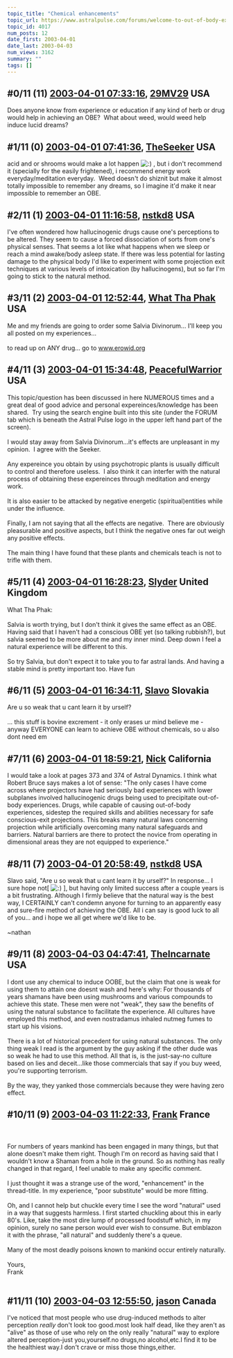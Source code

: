 ```yaml
---
topic_title: "Chemical enhancements"
topic_url: https://www.astralpulse.com/forums/welcome-to-out-of-body-experiences!/chemical-enhancements
topic_id: 4017
num_posts: 12
date_first: 2003-04-01
date_last: 2003-04-03
num_views: 3162
summary: ""
tags: []
---
```


## \#0/11 (11) [2003-04-01 07:33:16](https://www.astralpulse.com/forums/index.php?msg=119732), [29MV29](https://www.astralpulse.com/forums/profile/?u=2075) USA ##
<section>
Does anyone know from experience or education if any kind of herb or drug would help in achieving an OBE?  What about weed, would weed help induce lucid dreams?
</section>

## \#1/11 (0) [2003-04-01 07:41:36](https://www.astralpulse.com/forums/index.php?msg=26720), [TheSeeker](https://www.astralpulse.com/forums/profile/?u=2033) USA ##
<section>
acid and or shrooms would make a lot happen
<img alt=":)" class="smiley" src="https://www.astralpulse.com/forums/Smileys/fugue/smiley.png" title="Smiley"/>
, but i don't recommend it (specially for the easily frightened), i recommend energy work everyday/meditation everyday.  Weed doesn't do shiznit but make it almost totally impossible to remember any dreams, so I imagine it'd make it near impossible to remember an OBE.
</section>

## \#2/11 (1) [2003-04-01 11:16:58](https://www.astralpulse.com/forums/index.php?msg=26740), [nstkd8](https://www.astralpulse.com/forums/profile/?u=1483) USA ##
<section>
I've often wondered how hallucinogenic drugs cause one's perceptions to be altered. They seem to cause a forced dissociation of sorts from one's physical senses. That seems a lot like what happens when we sleep or reach a mind awake/body asleep state. If there was less potential for lasting damage to the physical body I'd like to experiment with some projection exit techniques at various levels of intoxication (by hallucinogens), but so far I'm going to stick to the natural method.
</section>

## \#3/11 (2) [2003-04-01 12:52:44](https://www.astralpulse.com/forums/index.php?msg=26751), [What Tha Phak](https://www.astralpulse.com/forums/profile/?u=1731) USA ##
<section>
Me and my friends are going to order some Salvia Divinorum... I'll keep you all posted on my experiences...
<br>
<br>
to read up on ANY drug... go to
<a class="bbc_link" href="https://www.astralpulse.com/forums///www.erowid.org" rel="noopener" target="_blank">
 www.erowid.org
</a>
</section>

## \#4/11 (3) [2003-04-01 15:34:48](https://www.astralpulse.com/forums/index.php?msg=26777), [PeacefulWarrior](https://www.astralpulse.com/forums/profile/?u=230) USA ##
<section>
This topic/question has been discussed in here NUMEROUS times and a great deal of good advice and personal expereinces/knowledge has been shared.  Try using the search engine built into this site (under the FORUM tab which is beneath the Astral Pulse logo in the upper left hand part of the screen).
<br>
<br>
I would stay away from Salvia Divinorum...it's effects are unpleasant in my opinion.  I agree with the Seeker.
<br>
<br>
Any expereince you obtain by using psychotropic plants is usually difficult to control and therefore useless.  I also think it can interfer with the natural process of obtaining these expereinces through meditation and energy work.
<br>
<br>
It is also easier to be attacked by negative energetic (spiritual)entities while under the influence.
<br>
<br>
Finally, I am not saying that all the effects are negative.  There are obviously pleasurable and positive aspects, but I think the negative ones far out weigh any positive effects.
<br>
<br>
The main thing I have found that these plants and chemicals teach is not to trifle with them.
</section>

## \#5/11 (4) [2003-04-01 16:28:23](https://www.astralpulse.com/forums/index.php?msg=26791), [Slyder](https://www.astralpulse.com/forums/profile/?u=2057) United Kingdom ##
<section>
What Tha Phak:
<br>
<br>
Salvia is worth trying, but I don't think it gives the same effect as an OBE. Having said that I haven't had a conscious OBE yet (so talking rubbish?), but salvia seemed to be more about me and my inner mind. Deep down I feel a natural experience will be different to this.
<br>
<br>
So try Salvia, but don't expect it to take you to far astral lands. And having a stable mind is pretty important too. Have fun
</section>

## \#6/11 (5) [2003-04-01 16:34:11](https://www.astralpulse.com/forums/index.php?msg=26793), [Slavo](https://www.astralpulse.com/forums/profile/?u=2058) Slovakia ##
<section>
Are u so weak that u cant learn it by urself?
<br>
<br>
... this stuff is bovine excrement - it only erases ur mind believe me - anyway EVERYONE can learn to achieve OBE without chemicals, so u also dont need em
</section>

## \#7/11 (6) [2003-04-01 18:59:21](https://www.astralpulse.com/forums/index.php?msg=26802), [Nick](https://www.astralpulse.com/forums/profile/?u=2080) California ##
<section>
I would take a look at pages 373 and 374 of Astral Dynamics. I think what Robert Bruce says makes a lot of sense: "The only cases I have come across where projectors have had seriously bad experiences with lower subplanes involved hallucinogenic drugs being used to precipitate out-of-body experiences. Drugs, while capable of causing out-of-body experiences, sidestep the required skills and abilities necessary for safe conscious-exit projections. This breaks many natural laws concerning projection while artificially overcoming many natural safeguards and barriers. Natural barriers are there to protect the novice from operating in dimensional areas they are not equipped to experience."
<br>
</section>

## \#8/11 (7) [2003-04-01 20:58:49](https://www.astralpulse.com/forums/index.php?msg=26814), [nstkd8](https://www.astralpulse.com/forums/profile/?u=1483) USA ##
<section>
Slavo said, "Are u so weak that u cant learn it by urself?" In response... I sure hope not[
<img alt=":)" class="smiley" src="https://www.astralpulse.com/forums/Smileys/fugue/smiley.png" title="Smiley"/>
], but having only limited success after a couple years is a bit frustrating. Although I firmly believe that the natural way is the best way, I CERTAINLY can't condemn anyone for turning to an apparently easy and sure-fire method of achieving the OBE. All i can say is good luck to all of you... and i hope we all get where we'd like to be.
<br>
<br>
~nathan
</section>

## \#9/11 (8) [2003-04-03 04:47:41](https://www.astralpulse.com/forums/index.php?msg=26933), [TheIncarnate](https://www.astralpulse.com/forums/profile/?u=2094) USA ##
<section>
I dont use any chemical to induce OOBE, but the claim that one is weak for using them to attain one doesnt wash and here's why: For thousands of years shamans have been using mushrooms and various compounds to achieve this state. These men were not "weak", they saw the benefits of using the natural substance to facilitate the experience. All cultures have employed this method, and even nostradamus inhaled nutmeg fumes to start up his visions.
<br>
<br>
There is a lot of historical precedent for using natural substances. The only thing weak I read is the argument by the guy asking if the other dude was so weak he had to use this method. All that is, is the just-say-no culture based on lies and deceit...like those commercials that say if you buy weed, you're supporting terrorism.
<br>
<br>
By the way, they yanked those commercials because they were having zero effect.
</section>

## \#10/11 (9) [2003-04-03 11:22:33](https://www.astralpulse.com/forums/index.php?msg=26944), [Frank](https://www.astralpulse.com/forums/profile/?u=359) France ##
<section>
<br>
<br>
For numbers of years mankind has been engaged in many things, but that alone doesn't make them right. Though I'm on record as having said that I wouldn't know a Shaman from a hole in the ground. So as nothing has really changed in that regard, I feel unable to make any specific comment.
<br>
<br>
I just thought it was a strange use of the word, "enhancement" in the thread-title. In my experience, "poor substitute" would be more fitting.
<br>
<br>
Oh, and I cannot help but chuckle every time I see the word "natural" used in a way that suggests harmless. I first started chuckling about this in early 80's. Like, take the most dire lump of processed foodstuff which, in my opinion, surely no sane person would ever wish to consume. But emblazon it with the phrase, "all natural" and suddenly there's a queue.
<br>
<br>
Many of the most deadly poisons known to mankind occur entirely naturally.
<br>
<br>
Yours,
<br>
Frank
<br>
<br>
</section>

## \#11/11 (10) [2003-04-03 12:55:50](https://www.astralpulse.com/forums/index.php?msg=26950), [jason](https://www.astralpulse.com/forums/profile/?u=1099) Canada ##
<section>
I've noticed that most people who use drug-induced methods to alter perception
<i>
 really
</i>
don't look too good.most look half dead, like they aren't as "alive" as those of use who rely on the only really "natural" way to explore altered perception-just you,yourself.no drugs,no alcohol,etc.I find it to be the healthiest way.I don't crave or miss those things,either.
</section>